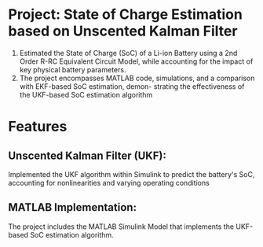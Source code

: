 # Project: State of Charge Estimation based on Unscented Kalman Filter
1. Estimated the State of Charge (SoC) of a Li-ion Battery using a 2nd Order R-RC Equivalent Circuit Model, while
accounting for the impact of key physical battery parameters.
2. The project encompasses MATLAB code, simulations, and a comparison with EKF-based SoC estimation, demon-
strating the effectiveness of the UKF-based SoC estimation algorithm
# Features
## Unscented Kalman Filter (UKF): 
Implemented the UKF algorithm within Simulink to predict the battery's SoC, accounting for nonlinearities and varying operating conditions
## MATLAB Implementation: 
The project includes the MATLAB Simulink Model that implements the UKF-based SoC estimation algorithm.
